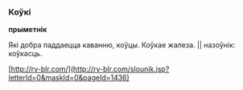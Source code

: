 ### Коўкі
**прыметнік**

Які добра паддаецца каванню, коўцы. Коўкае жалеза. || назоўнік: коўкасць.

<a rel="author">[http://rv-blr.com/](http://rv-blr.com/slounik.jsp?letterId=0&maskId=0&pageId=1436)</a>
